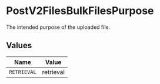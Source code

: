# PostV2FilesBulkFilesPurpose

The intended purpose of the uploaded file.


## Values

| Name        | Value       |
| ----------- | ----------- |
| `RETRIEVAL` | retrieval   |